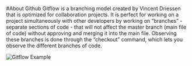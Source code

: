 #About Github
Gitflow is a branching model created by Vincent Driessen that is optimized for collaboration projects. It is perfect for working on a project simultaneously with other developers by working on “branches” - separate sections of code - that will not affect the master branch (main file of code) without approving and merging it into the main file. Observing these branches is done through the “checkout” command, which lets you observe the different branches of code.

![Gitflow Example](/Users/ajwash/Downloads/GitFlowReleaseBranch.png)